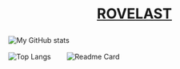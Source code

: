 <h1><p align="center" size=80><a href="rovelast.com">ROVELAST</a></p></h1>


![My GitHub stats](https://github-readme-stats.vercel.app/api?username=rover95&show_icons=true&hide=prs&count_private=true&theme=dracula)


  
![Top Langs](https://github-readme-stats.vercel.app/api/top-langs/?username=rover95&layout=compact&theme=dracula)    　　![Readme Card](https://github-readme-stats.vercel.app/api/pin/?username=rover95&repo=morse-encrypt&theme=dracula)

